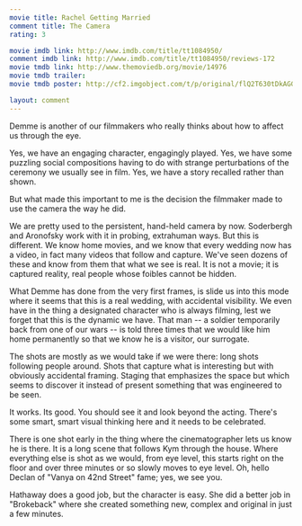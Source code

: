 ```yaml
---
movie title: Rachel Getting Married
comment title: The Camera
rating: 3

movie imdb link: http://www.imdb.com/title/tt1084950/
comment imdb link: http://www.imdb.com/title/tt1084950/reviews-172
movie tmdb link: http://www.themoviedb.org/movie/14976
movie tmdb trailer: 
movie tmdb poster: http://cf2.imgobject.com/t/p/original/flQ2T630tDkAGGWnJWk0dPDodUW.jpg

layout: comment
---
```


Demme is another of our filmmakers who really thinks about how to affect us through the eye.

Yes, we have an engaging character, engagingly played. Yes, we have some puzzling social compositions having to do with strange perturbations of the ceremony we usually see in film. Yes, we have a story recalled rather than shown.

But what made this important to me is the decision the filmmaker made to use the camera the way he did. 

We are pretty used to the persistent, hand-held camera by now. Soderbergh and Aronofsky work with it in probing, extrahuman ways. But this is different. We know home movies, and we know that every wedding now has a video, in fact many videos that follow and capture. We've seen dozens of these and know from them that what we see is real. It is not a movie; it is captured reality, real people whose foibles cannot be hidden.

What Demme has done from the very first frames, is slide us into this mode where it seems that this is a real wedding, with accidental visibility. We even have in the thing a designated character who is always filming, lest we forget that this is the dynamic we have. That man -- a soldier temporarily back from one of our wars -- is told three times that we would like him home permanently so that we know he is a visitor, our surrogate.

The shots are mostly as we would take if we were there: long shots following people around. Shots that capture what is interesting but with obviously accidental framing. Staging that emphasizes the space but which seems to discover it instead of present something that was engineered to be seen.

It works. Its good. You should see it and look beyond the acting. There's some smart, smart visual thinking here and it needs to be celebrated.

There is one shot early in the thing where the cinematographer lets us know he is there. It is a long scene that follows Kym through the house. Where everything else is shot as we would, from eye level, this starts right on the floor and over three minutes or so slowly moves to eye level. Oh, hello Declan of "Vanya on 42nd Street" fame; yes, we see you.

Hathaway does a good job, but the character is easy. She did a better job in "Brokeback" where she created something new, complex and original in just a few minutes.